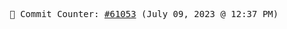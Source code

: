 <p align="center">
    <samp>
        📮 Commit Counter: <a href="https://github.com/Javascript-void0/Javascript-void0/commits/main">#61053</a> (July 09, 2023 @ 12:37 PM)
    </samp>
</p>